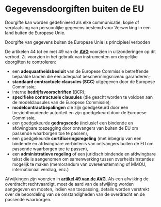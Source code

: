 # Gegevensdoorgiften buiten de EU

Doorgifte kan worden gedefinieerd als elke communicatie, kopie of verplaatsing van persoonlijke gegevens bestemd voor Verwerking in een land buiten de Europese Unie.

Doorgifte van gegevens buiten de Europese Unie is principieel verboden &#x20;

De artikelen 44 tot en met 49 van de [**AVG**](https://eur-lex.europa.eu/legal-content/EN/TXT/?uri=CELEX%3A02016R0679-20160504) voorzien in uitzonderingen op dit verbod. Zij voorzien in het gebruik van instrumenten om dergelijke doorgiften te controleren:

* een **adequaatheidsbesluit** van de Europese Commissie betreffende bepaalde landen die een adequaat beschermingsniveau garanderen;
* **standaard contractuele clausules (SCC)** uitgegeven door de Europese Commissie;
* interne **bedrijfsvoorschriften** (BCR);
* **specifieke contractuele clausules** (die geacht worden te voldoen aan de modelclausules van de Europese Commissie);
* **modelcontractbepalingen** die zijn goedgekeurd door een toezichthoudende autoriteit en zijn goedgekeurd door de Europese Commissie,
* een goedgekeurde **gedragscode** (inclusief een bindende en afdwingbare toezegging door ontvangers van buiten de EU om passende waarborgen toe te passen),
* een goedgekeurde **certificeringsregeling** (met inbegrip van een bindende en afdwingbare verbintenis van ontvangers buiten de EU om passende waarborgen toe te passen),
* een **administratieve regeling** of een juridisch bindende en afdwingbare tekst die is aangenomen om samenwerking tussen overheidsinstanties mogelijk te maken (memorandum van overeenstemming of MMOU, internationaal verdrag, enz.)

Afwijkingen zijn voorzien in [**artikel 49 van de AVG**](https://eur-lex.europa.eu/legal-content/EN/TXT/?uri=CELEX%3A02016R0679-20160504). Als een afwijking de overdracht rechtvaardigt, moet de aard van de afwijking worden aangegeven en moeten, indien van toepassing, details worden verstrekt over de beoordeling van de omstandigheden van de overdracht en de passende waarborgen.